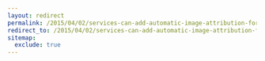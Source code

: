 ```yaml
---
layout: redirect
permalink: /2015/04/02/services-can-add-automatic-image-attribution-for-your-website
redirect_to: /2015/04/02/services-can-add-automatic-image-attribution-for-your-website/
sitemap:
  exclude: true
---
```


